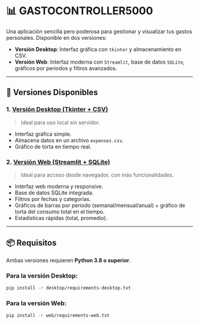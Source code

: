 # 📊 GASTOCONTROLLER5000

Una aplicación sencilla pero poderosa para gestionar y visualizar tus gastos personales. Disponible en dos versiones:

- **Versión Desktop**: Interfaz gráfica con `tkinter` y almacenamiento en CSV.
- **Versión Web**: Interfaz moderna con `Streamlit`, base de datos `SQLite`, gráficos por periodos y filtros avanzados.

---

## 🚀 Versiones Disponibles

### 1. [Versión Desktop (Tkinter + CSV)](desktop/)
> Ideal para uso local sin servidor.

- Interfaz gráfica simple.
- Almacena datos en un archivo `expenses.csv`.
- Gráfico de torta en tiempo real.

### 2. [Versión Web (Streamlit + SQLite)](web/)
> Ideal para acceso desde navegador, con más funcionalidades.

- Interfaz web moderna y responsive.
- Base de datos SQLite integrada.
- Filtros por fechas y categorías.
- Gráficos de barras por periodo (semanal/mensual/anual) + gráfico de torta del consumo total en el tiempo.
- Estadísticas rápidas (total, promedio).

---

## 📦 Requisitos

Ambas versiones requieren **Python 3.8 o superior**.

### Para la versión Desktop:
```bash
pip install -r desktop/requirements-desktop.txt
```
### Para la versión Web:
```bash
pip install -r web/requirements-web.txt
```